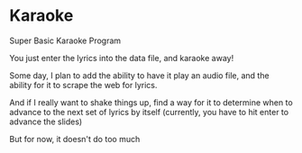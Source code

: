 # Karaoke
Super Basic Karaoke Program

You just enter the lyrics into the data file, and karaoke away!

Some day, I plan to add the ability to have it play an audio file, and the ability for it to scrape the web for lyrics.

And if I really want to shake things up, find a way for it to determine when to advance to the next set of lyrics by itself (currently, you have to hit enter to advance the slides)

But for now, it doesn't do too much
